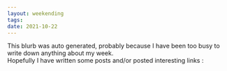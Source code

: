 ```yaml
---
layout: weekending
tags: 
date: 2021-10-22
---
```


This blurb was auto generated, probably because I have been too busy to write down anything about my week.  
Hopefully I have written some posts and/or posted interesting links :